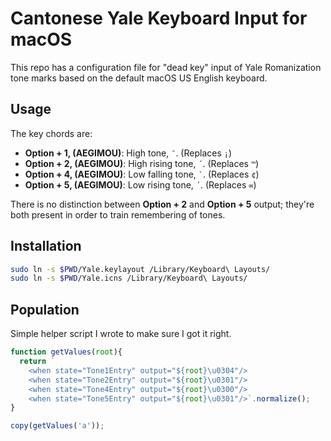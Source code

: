 # Cantonese Yale Keyboard Input for macOS

This repo has a configuration file for "dead key" input of Yale Romanization tone marks based on the default macOS US English keyboard.

## Usage

The key chords are:
- **Option + 1, (AEGIMOU)**: High tone, `¯`. (Replaces `¡`)
- **Option + 2, (AEGIMOU)**: High rising tone, `´`. (Replaces `™`)
- **Option + 4, (AEGIMOU)**: Low falling tone, `` ` ``. (Replaces `¢`)
- **Option + 5, (AEGIMOU)**: Low rising tone, `´`. (Replaces `∞`)

There is no distinction between **Option + 2** and **Option + 5** output; they're both present in order to train remembering of tones.

## Installation

```bash
sudo ln -s $PWD/Yale.keylayout /Library/Keyboard\ Layouts/
sudo ln -s $PWD/Yale.icns /Library/Keyboard\ Layouts/
```

## Population

Simple helper script I wrote to make sure I got it right.

```javascript
function getValues(root){
  return `
    <when state="Tone1Entry" output="${root}\u0304"/>
    <when state="Tone2Entry" output="${root}\u0301"/>
    <when state="Tone4Entry" output="${root}\u0300"/>
    <when state="Tone5Entry" output="${root}\u0301"/>`.normalize();
}

copy(getValues('a'));
```
